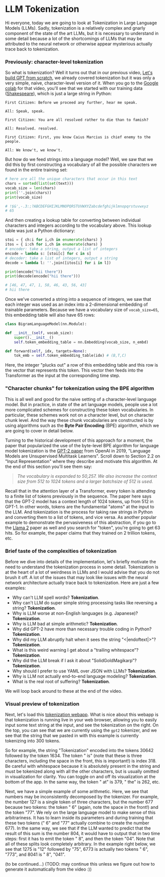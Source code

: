 # LLM Tokenization

Hi everyone, today we are going to look at Tokenization in Large Language Models (LLMs). Sadly, tokenization is a relatively complex and gnarly component of the state of the art LLMs, but it is necessary to understand in some detail because a lot of the shortcomings of LLMs that may be attributed to the neural network or otherwise appear mysterious actually trace back to tokenization.

### Previously: character-level tokenization

So what is tokenization? Well it turns out that in our previous video, [Let's build GPT from scratch](https://www.youtube.com/watch?v=kCc8FmEb1nY), we already covered tokenization but it was only a very simple, naive, character-level version of it. When you go to the [Google colab](https://colab.research.google.com/drive/1JMLa53HDuA-i7ZBmqV7ZnA3c_fvtXnx-?usp=sharing) for that video, you'll see that we started with our training data ([Shakespeare](https://raw.githubusercontent.com/karpathy/char-rnn/master/data/tinyshakespeare/input.txt)), which is just a large string in Python:

```
First Citizen: Before we proceed any further, hear me speak.

All: Speak, speak.

First Citizen: You are all resolved rather to die than to famish?

All: Resolved. resolved.

First Citizen: First, you know Caius Marcius is chief enemy to the people.

All: We know't, we know't.
```

But how do we feed strings into a language model? Well, we saw that we did this by first constructing a vocabulary of all the possible characters we found in the entire training set:

```python
# here are all the unique characters that occur in this text
chars = sorted(list(set(text)))
vocab_size = len(chars)
print(''.join(chars))
print(vocab_size)

# !$&',-.3:;?ABCDEFGHIJKLMNOPQRSTUVWXYZabcdefghijklmnopqrstuvwxyz
# 65
```

And then creating a lookup table for converting between individual characters and integers according to the vocabulary above. This lookup table was just a Python dictionary:

```python
stoi = { ch:i for i,ch in enumerate(chars) }
itos = { i:ch for i,ch in enumerate(chars) }
# encoder: take a string, output a list of integers
encode = lambda s: [stoi[c] for c in s]
# decoder: take a list of integers, output a string
decode = lambda l: ''.join([itos[i] for i in l])

print(encode("hii there"))
print(decode(encode("hii there")))

# [46, 47, 47, 1, 58, 46, 43, 56, 43]
# hii there
```

Once we've converted a string into a sequence of integers, we saw that each integer was used as an index into a 2-dimensional embedding of trainable parameters. Because we have a vocabulary size of `vocab_size=65`, this embedding table will also have 65 rows:

```python
class BigramLanguageModel(nn.Module):

def __init__(self, vocab_size):
	super().__init__()
	self.token_embedding_table = nn.Embedding(vocab_size, n_embd)

def forward(self, idx, targets=None):
	tok_emb = self.token_embedding_table(idx) # (B,T,C)
```

Here, the integer "plucks out" a row of this embedding table and this row is the vector that represents this token. This vector then feeds into the Transformer as the input at the corresponding time step.

### "Character chunks" for tokenization using the BPE algorithm

This is all well and good for the naive setting of a character-level language model. But in practice, in state of the art language models, people use a lot more complicated schemes for constructing these token vocabularies. In particular, these schemes work not on a character level, but on character chunk level. And the way these chunk vocabularies are constructed is by using algorithms such as the **Byte Pair Encoding** (BPE) algorithm, which we are going to cover in detail below.

Turning to the historical development of this approach for a moment, the paper that popularized the use of the byte-level BPE algorithm for language model tokenization is the [GPT-2 paper](https://d4mucfpksywv.cloudfront.net/better-language-models/language_models_are_unsupervised_multitask_learners.pdf) from OpenAI in 2019, "Language Models are Unsupervised Multitask Learners". Scroll down to Section 2.2 on "Input Representation" where they describe and motivate this algorithm. At the end of this section you'll see them say:

> *The vocabulary is expanded to 50,257. We also increase the context size from 512 to 1024 tokens and a larger batchsize of 512 is used.*

Recall that in the attention layer of a Transformer, every token is attending to a finite list of tokens previously in the sequence. The paper here says that the GPT-2 model has a context length of 1024 tokens, up from 512 in GPT-1. In other words, tokens are the fundamental "atoms" at the input to the LLM. And tokenization is the process for taking raw strings in Python and converting them to a list of tokens, and vice versa. As another popular example to demonstrate the pervasiveness of this abstraction, if you go to the [Llama 2](https://arxiv.org/abs/2307.09288) paper as well and you search for "token", you're going to get 63 hits. So for example, the paper claims that they trained on 2 trillion tokens, etc.

### Brief taste of the complexities of tokenization

Before we dive into details of the implementation, let's briefly motivate the need to understand the tokenization process in some detail. Tokenization is at the heart of a lot of weirdness in LLMs and I would advise that you do not brush it off. A lot of the issues that may look like issues with the neural network architecture actually trace back to tokenization. Here are just a few examples:

- Why can't LLM spell words? **Tokenization**.
- Why can't LLM do super simple string processing tasks like reversing a string? **Tokenization**.
- Why is LLM worse at non-English languages (e.g. Japanese)? **Tokenization**.
- Why is LLM bad at simple arithmetic? **Tokenization**.
- Why did GPT-2 have more than necessary trouble coding in Python? **Tokenization**.
- Why did my LLM abruptly halt when it sees the string "<|endoftext|>"? **Tokenization**.
- What is this weird warning I get about a "trailing whitespace"? **Tokenization**.
- Why did the LLM break if I ask it about "SolidGoldMagikarp"? **Tokenization**.
- Why should I prefer to use YAML over JSON with LLMs? **Tokenization**.
- Why is LLM not actually end-to-end language modeling? **Tokenization**.
- What is the real root of suffering? **Tokenization**.

We will loop back around to these at the end of the video.

### Visual preview of tokenization

Next, let's load this [tokenization webapp](https://tiktokenizer.vercel.app). What is nice about this webapp is that tokenization is running live in your web browser, allowing you to easily input some text string at the input, and see the tokenization on the right. On the top, you can see that we are currently using the `gpt2` tokenizer, and we see that the string that we pasted in with this example is currently tokenizing into 300 tokens.

So for example, the string "Tokenization" encoded into the tokens 30642 followed by the token 1634. The token " is" (note that these is three characters, including the space in the front, this is important!) is index 318. Be careful with whitespace because it is absolutely present in the string and must be tokenized along with all the other characters, but is usually omitted in visualization for clarity. You can toggle on and off its visualization at the bottom of the app. In the same way, the token " at" is 379, " the" is 262, etc.

Next, we have a simple example of some arithmetic. Here, we see that numbers may be inconsistently decomposed by the tokenizer. For example, the number 127 is a single token of three characters, but the number 677 because two tokens: the token " 6" (again, note the space in the front!) and the token "77". We rely on the large language model to make sense of this arbitrariness. It has to learn inside its parameters and during training that these two tokens (" 6" and "77" actually combine to create the number 677). In the same way, we see that if the LLM wanted to predict that the result of this sum is the number 804, it would have to output that in two time steps: first it has to emit the token " 8", and then the token "04". Note that all of these splits look completely arbitrary. In the example right below, we see that 1275 is "12" followed by "75", 6773 is actually two tokens " 6", "773", and 8041 is " 8", "041".

(to be continued...)
(TODO: may continue this unless we figure out how to generate it automatically from the video :))
